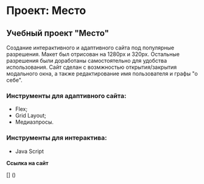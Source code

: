 # Проект: Место

## Учебный проект "Место"
Создание интерактивного и адаптивного сайта под популярные разрешения. Макет был отрисован на 1280px и 320px. 
Остальные разрешения были доработаны самостоятельно для удобства использования.
Сайт сделан с возмжностью открытия/закрытия модального окна, а также редактирование имя пользователя и графы "о себе". 

### Инструменты для адаптивного сайта:
* Flex;
* Grid Layout;
* Медиазпросы.

### Инструменты для интерактива:
* Java Script


**Ссылка на сайт**

[] ()
